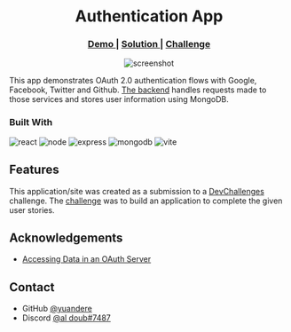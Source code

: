 <!-- Please update value in the {}  -->

<h1 align="center">Authentication App</h1>

<div align="center">
  <h3>
    <a href="https://https://lucent-mermaid-ff4214.netlify.app/">
      Demo
    </a>
    <span> | </span>
    <a href="https://https://github.com/yuandere/authentication-app">
      Solution
    </a>
    <span> | </span>
    <a href="https://devchallenges.io/challenges/N1fvBjQfhlkctmwj1tnw">
      Challenge
    </a>
  </h3>
</div>

<p align="center">
  <img alt="screenshot" src="https://user-images.githubusercontent.com/22509961/211219507-61d9b319-81ae-4c65-b489-3afba35d256e.png">
</p>
<!-- ![screenshot](https://user-images.githubusercontent.com/22509961/211219507-61d9b319-81ae-4c65-b489-3afba35d256e.png) -->

This app demonstrates OAuth 2.0 authentication flows with Google, Facebook, Twitter and Github. [The backend](https://github.com/yuandere/authentication-app-backend) handles requests made to those services and stores user information using MongoDB.

### Built With

<!-- This section should list any major frameworks that you built your project using. Here are a few examples.-->

![react](https://img.shields.io/badge/React-61DAFB.svg?style=for-the-badge&logo=React&logoColor=black)
![node](https://img.shields.io/badge/Node.js-339933.svg?style=for-the-badge&logo=nodedotjs&logoColor=white)
![express](https://img.shields.io/badge/Express-000000.svg?style=for-the-badge&logo=Express&logoColor=white)
![mongodb](https://img.shields.io/badge/MongoDB-F38F43.svg?style=for-the-badge&logo=MongoDB&logoColor=white)
![vite](https://img.shields.io/badge/Vite-646CFF.svg?style=for-the-badge&logo=Vite&logoColor=white)

## Features

<!-- List the features of your application or follow the template. Don't share the figma file here :) -->

This application/site was created as a submission to a [DevChallenges](https://devchallenges.io/challenges) challenge. The [challenge](https://devchallenges.io/challenges/N1fvBjQfhlkctmwj1tnw) was to build an application to complete the given user stories.


## Acknowledgements

<!-- This section should list any articles or add-ons/plugins that helps you to complete the project. This is optional but it will help you in the future. For example -->

- [Accessing Data in an OAuth Server](https://www.oauth.com/oauth2-servers/accessing-data/)

## Contact

- GitHub [@yuandere](https://github.com/yuandere)
- Discord [@al doub#7487](https://discordapp.com)
